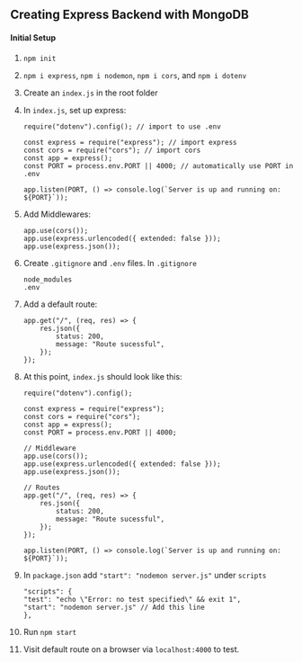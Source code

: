## Creating Express Backend with MongoDB

#### Initial Setup

1.  `npm init`
2.  `npm i express`, `npm i nodemon`, `npm i cors`, and `npm i dotenv`
3.  Create an `index.js` in the root folder
4.  In `index.js`, set up express:

    ```
    require("dotenv").config(); // import to use .env

    const express = require("express"); // import express
    const cors = require("cors"); // import cors
    const app = express();
    const PORT = process.env.PORT || 4000; // automatically use PORT in .env

    app.listen(PORT, () => console.log(`Server is up and running on: ${PORT}`));
    ```

5.  Add Middlewares:

    ```
    app.use(cors());
    app.use(express.urlencoded({ extended: false }));
    app.use(express.json());
    ```

6.  Create `.gitignore` and `.env` files. In `.gitignore`

    ```
    node_modules
    .env
    ```

7.  Add a default route:

    ```
    app.get("/", (req, res) => {
        res.json({
            status: 200,
            message: "Route sucessful",
        });
    });
    ```

8.  At this point, `index.js` should look like this:

    ```
    require("dotenv").config();

    const express = require("express");
    const cors = require("cors");
    const app = express();
    const PORT = process.env.PORT || 4000;

    // Middleware
    app.use(cors());
    app.use(express.urlencoded({ extended: false }));
    app.use(express.json());

    // Routes
    app.get("/", (req, res) => {
        res.json({
            status: 200,
            message: "Route sucessful",
        });
    });

    app.listen(PORT, () => console.log(`Server is up and running on: ${PORT}`));

    ```

9.  In `package.json` add `"start": "nodemon server.js"` under `scripts`

    ```
    "scripts": {
    "test": "echo \"Error: no test specified\" && exit 1",
    "start": "nodemon server.js" // Add this line
    },
    ```

10. Run `npm start`
11. Visit default route on a browser via `localhost:4000` to test.
